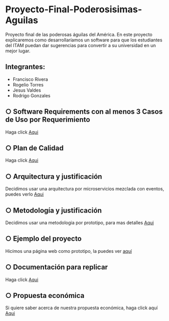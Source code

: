 # Proyecto-Final-Poderosisimas-Aguilas
Proyecto final de las poderosas águilas del América. En este proyecto explicaremos como desarrollaríamos un software para que los estudiantes del ITAM puedan dar sugerencias para convertir a su universidad en un mejor lugar. 

## Integrantes:
  - Francisco Rivera
  - Rogelio Torres
  - Jesus Valdes
  - Rodrigo Gonzales
## ○ Software Requirements con al menos 3 Casos de Uso por Requerimiento
Haga click [Aqui](Requerimientos.md)
## ○ Plan de Calidad
Haga click [Aqui](PlandeCalidad.md) 
## ○ Arquitectura y justificación
Decidimos usar una arquitectura por microservicios mezclada con eventos, puedes verlo [Aqui](Arquitectura.md)
## ○ Metodología y justificación
Decidimos usar una metodologia por prototipo, para mas detalles [Aqui](Metodologia.md)
## ○ Ejemplo del proyecto
Hicímos una página web como prototipo, la puedes ver [aquí](PaginaWeb.md)
## ○ Documentación para replicar
Haga click [Aqui](Documentacion.md)
## ○ Propuesta económica
Si quiere saber acerca de nuestra propuesta económica, haga click aquí  [Aqui](EstimacionesAguilasPF.xlsx)
